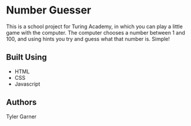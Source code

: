 # Number Guesser
This is a school project for Turing Academy, in which you can play a little game with the computer. The computer chooses a number between 1 and 100, and using hints you try and guess what that number is. Simple!

## Built Using
* HTML
* CSS
* Javascript

## Authors
Tyler Garner
